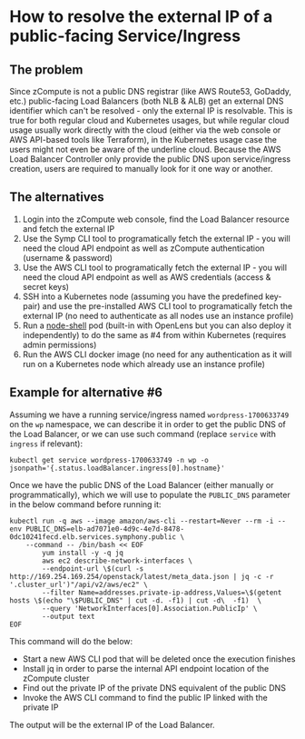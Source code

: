 # How to resolve the external IP of a public-facing Service/Ingress

## The problem
Since zCompute is not a public DNS registrar (like AWS Route53, GoDaddy, etc.) public-facing Load Balancers (both NLB & ALB) get an external DNS identifier which can't be resolved - only the external IP is resolvable. This is true for both regular cloud and Kubernetes usages, but while regular cloud usage usually work directly with the cloud (either via the web console or AWS API-based tools like Terraform), in the Kubernetes usage case the users might not even be aware of the underline cloud. Because the AWS Load Balancer Controller only provide the public DNS upon service/ingress creation, users are required to manually look for it one way or another. 

## The alternatives
1. Login into the zCompute web console, find the Load Balancer resource and fetch the external IP
2. Use the Symp CLI tool to programatically fetch the external IP - you will need the cloud API endpoint as well as zCompute authentication (username & password)
3. Use the AWS CLI tool to programatically fetch the external IP - you will need the cloud API endpoint as well as AWS credentials (access & secret keys)
4. SSH into a Kubernetes node (assuming you have the predefined key-pair) and use the pre-installed AWS CLI tool to programatically fetch the external IP (no need to authenticate as all nodes use an instance profile)
5. Run a [node-shell](https://github.com/kvaps/kubectl-node-shell) pod (built-in with OpenLens but you can also deploy it independently) to do the same as #4 from within Kubernetes (requires admin permissions)
6. Run the AWS CLI docker image (no need for any authentication as it will run on a Kubernetes node which already use an instance profile)

## Example for alternative #6
Assuming we have a running service/ingress named `wordpress-1700633749` on the `wp` namespace, we can describe it in order to get the public DNS of the Load Balancer, or we can use such command (replace `service` with `ingress` if relevant):
```shell
kubectl get service wordpress-1700633749 -n wp -o jsonpath='{.status.loadBalancer.ingress[0].hostname}'
```

Once we have the public DNS of the Load Balancer (either manually or programmatically), which we will use to populate the `PUBLIC_DNS` parameter in the below command before running it:
```shell
kubectl run -q aws --image amazon/aws-cli --restart=Never --rm -i --env PUBLIC_DNS=elb-ad7071e0-4d9c-4e7d-8478-0dc10241fecd.elb.services.symphony.public \
    --command -- /bin/bash << EOF
        yum install -y -q jq
        aws ec2 describe-network-interfaces \
        --endpoint-url \$(curl -s http://169.254.169.254/openstack/latest/meta_data.json | jq -c -r '.cluster_url')"/api/v2/aws/ec2" \
        --filter Name=addresses.private-ip-address,Values=\$(getent hosts \$(echo "\$PUBLIC_DNS" | cut -d. -f1) | cut -d\  -f1)  \
        --query 'NetworkInterfaces[0].Association.PublicIp' \
        --output text
EOF
```

This command will do the below:
* Start a new AWS CLI pod that will be deleted once the execution finishes
* Install jq in order to parse the internal API endpoint location of the zCompute cluster
* Find out the private IP of the private DNS equivalent of the public DNS
* Invoke the AWS CLI command to find the public IP linked with the private IP

The output will be the external IP of the Load Balancer.
